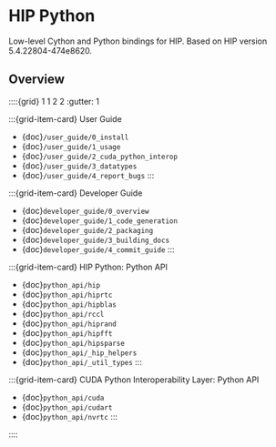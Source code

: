 # HIP Python

Low-level Cython and Python bindings for HIP.
Based on HIP version 5.4.22804-474e8620.

## Overview

::::{grid} 1 1 2 2
:gutter: 1

:::{grid-item-card} User Guide
- {doc}`/user_guide/0_install`
- {doc}`/user_guide/1_usage`
- {doc}`/user_guide/2_cuda_python_interop`
- {doc}`/user_guide/3_datatypes`
- {doc}`/user_guide/4_report_bugs`
:::

:::{grid-item-card} Developer Guide
- {doc}`developer_guide/0_overview`
- {doc}`developer_guide/1_code_generation`
- {doc}`developer_guide/2_packaging`
- {doc}`developer_guide/3_building_docs`
- {doc}`developer_guide/4_commit_guide`
:::

:::{grid-item-card} HIP Python: Python API
- {doc}`python_api/hip`
- {doc}`python_api/hiprtc`
- {doc}`python_api/hipblas`
- {doc}`python_api/rccl`
- {doc}`python_api/hiprand`
- {doc}`python_api/hipfft`
- {doc}`python_api/hipsparse`
- {doc}`python_api/_hip_helpers`
- {doc}`python_api/_util_types`
:::

:::{grid-item-card} CUDA Python Interoperability Layer: Python API
- {doc}`python_api/cuda`
- {doc}`python_api/cudart`
- {doc}`python_api/nvrtc`
:::

::::


